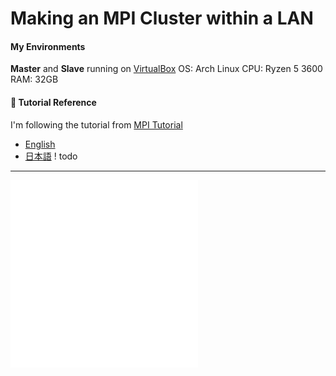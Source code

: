 # Making an MPI Cluster within a LAN
#### My Environments
**Master** and **Slave** running on [VirtualBox](https://www.virtualbox.org/)
OS: Arch Linux
CPU: Ryzen 5 3600
RAM: 32GB

#### 📌 Tutorial Reference
I'm following the tutorial from [MPI Tutorial](https://mpitutorial.com/tutorials/running-an-mpi-cluster-within-a-lan/)
- [English](en.md)
- [日本語](ja.md) ! todo

---
![English](en.md)
![日本語](ja.md)

